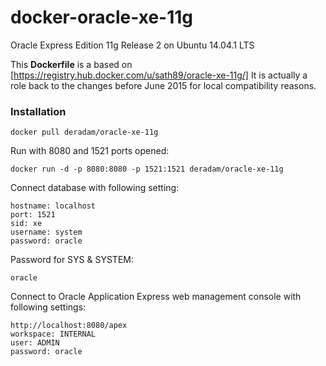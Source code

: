 docker-oracle-xe-11g
============================

Oracle Express Edition 11g Release 2 on Ubuntu 14.04.1 LTS

This **Dockerfile** is a based on [https://registry.hub.docker.com/u/sath89/oracle-xe-11g/]
It is actually a role back to the changes before June 2015 for local compatibility reasons.

### Installation

    docker pull deradam/oracle-xe-11g

Run with 8080 and 1521 ports opened:

    docker run -d -p 8080:8080 -p 1521:1521 deradam/oracle-xe-11g

Connect database with following setting:

    hostname: localhost
    port: 1521
    sid: xe
    username: system
    password: oracle

Password for SYS & SYSTEM:

    oracle

Connect to Oracle Application Express web management console with following settings:

    http://localhost:8080/apex
    workspace: INTERNAL
    user: ADMIN
    password: oracle